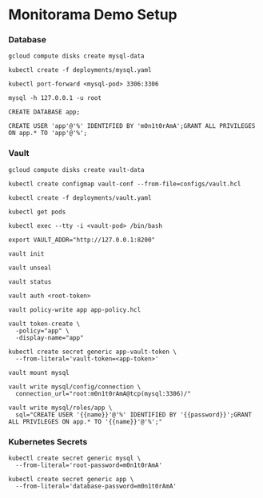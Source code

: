 # Monitorama Demo Setup

### Database

```
gcloud compute disks create mysql-data
```

```
kubectl create -f deployments/mysql.yaml
```

```
kubectl port-forward <mysql-pod> 3306:3306
```

```
mysql -h 127.0.0.1 -u root
```

```
CREATE DATABASE app;
```

```
CREATE USER 'app'@'%' IDENTIFIED BY 'm0n1t0rAmA';GRANT ALL PRIVILEGES ON app.* TO 'app'@'%';
```

### Vault

```
gcloud compute disks create vault-data
```

```
kubectl create configmap vault-conf --from-file=configs/vault.hcl
```

```
kubectl create -f deployments/vault.yaml
```

```
kubectl get pods
```

```
kubectl exec --tty -i <vault-pod> /bin/bash
```

```
export VAULT_ADDR="http://127.0.0.1:8200"
```

```
vault init
```

```
vault unseal
```

```
vault status
```

```
vault auth <root-token>
```

```
vault policy-write app app-policy.hcl
```

```
vault token-create \
  -policy="app" \
  -display-name="app"
```

```
kubectl create secret generic app-vault-token \
  --from-literal='vault-token=<app-token>'
```

```
vault mount mysql
```

```
vault write mysql/config/connection \
  connection_url="root:m0n1t0rAmA@tcp(mysql:3306)/"
```

```
vault write mysql/roles/app \
  sql="CREATE USER '{{name}}'@'%' IDENTIFIED BY '{{password}}';GRANT ALL PRIVILEGES ON app.* TO '{{name}}'@'%';"
```

### Kubernetes Secrets

```
kubectl create secret generic mysql \
  --from-literal='root-password=m0n1t0rAmA'
```

```
kubectl create secret generic app \
  --from-literal='database-password=m0n1t0rAmA'
```
